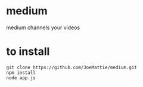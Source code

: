 # medium
medium channels your videos

# to install
	git clone https://github.com/JoeMattie/medium.git
	npm install
	node app.js
